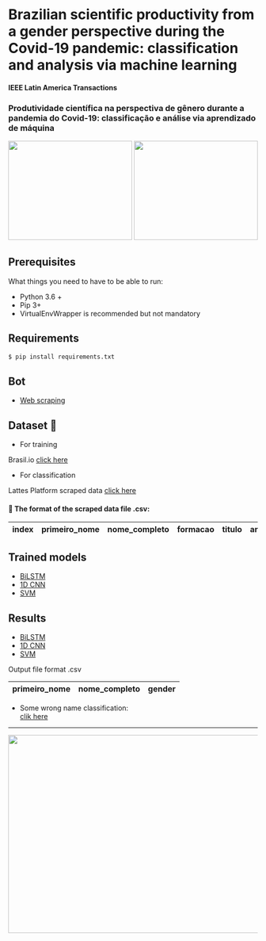 # Brazilian scientific productivity from a gender perspective during the Covid-19 pandemic: classification and analysis via machine learning

#### IEEE Latin America Transactions
### Produtividade científica na perspectiva de gênero durante a pandemia do Covid-19: classificação e análise via aprendizado de máquina

<div>
  <img src="https://github.com/TheGabrielSN/Gender-Classification-in-Academic-Papers/blob/main/figures/image3.png" width="250" height="200">
  <img src="https://github.com/TheGabrielSN/Gender-Classification-in-Academic-Papers/blob/main/figures/image4.png" width="250" height="200">
</div>

## Prerequisites

What things you need to have to be able to run:

  * Python 3.6 +
  * Pip 3+
  * VirtualEnvWrapper is recommended but not mandatory

## Requirements 

```bash
$ pip install requirements.txt
```
## Bot 
  * [Web scraping](https://github.com/TheGabrielSN/gender-classification-scientific-productivity/tree/main/web-scraping-from-lattes)

## Dataset 🎲
  * For training 
  
   Brasil.io [click here](https://data.brasil.io/dataset/genero-nomes/nomes.csv.gz)

  * For classification
  
   Lattes Platform scraped data [click here](https://github.com/TheGabrielSN/Gender-Classification-in-Academic-Papers/blob/main/web-scraping-from-lattes/dataLattes.csv)
#### 📄 The format of the  scraped data file .csv: 
  | index |	primeiro_nome | nome_completo  | formacao | titulo | ano |
  |---- |---- |----- | ----- | ------ | ------ |


## Trained models
  * [BiLSTM](https://github.com/TheGabrielSN/gender-classification-scientific-productivity/tree/main/machine-learning-models/deep-learning-models/BiLSTM/Model)
  * [1D CNN](https://github.com/TheGabrielSN/gender-classification-scientific-productivity/tree/main/machine-learning-models/deep-learning-models/1D-CNN/Model)
  * [SVM](https://github.com/TheGabrielSN/gender-classification-scientific-productivity/tree/main/machine-learning-models/SVM/Models)

## Results 

  * [BiLSTM](https://github.com/TheGabrielSN/Gender-Classification-in-Academic-Papers/blob/main/notebooks/BiLSTM_Classify_Lattes.ipynb)
  * [1D CNN](https://github.com/TheGabrielSN/Gender-Classification-in-Academic-Papers/blob/main/notebooks/CNN_Classify_Lattes.ipynb)
  * [SVM](https://github.com/TheGabrielSN/Gender-Classification-in-Academic-Papers/blob/main/notebooks/SVM_Classify_Lattes.ipynb)

Output file format .csv

 |	primeiro_nome | nome_completo  | gender |
  |---- |---- |----- | 

* Some wrong name classification:  
[clik here](https://github.com/TheGabrielSN/gender-classification-scientific-productivity/blob/main/notebooks/results/Classifica%C3%A7%C3%A3o_incorreta_todos.csv)
---


<div>
  <img src="https://github.com/TheGabrielSN/Gender-Classification-in-Academic-Papers/blob/main/figures/graphical-abstract.png" width="650" height="400">
</div>

